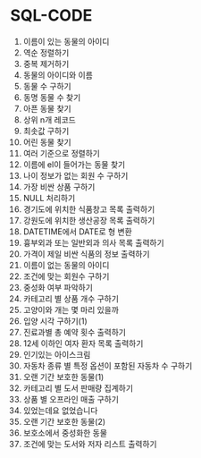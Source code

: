 # SQL-CODE

1. 이름이 있는 동물의 아이디
2. 역순 정렬하기
3. 중복 제거하기
4. 동물의 아이디와 이름
5. 동물 수 구하기
6. 동명 동물 수 찾기
7. 아픈 동물 찾기
8. 상위 n개 레코드
9. 최솟값 구하기
10. 어린 동물 찾기
11. 여러 기준으로 정렬하기
12. 이름에 el이 들어가는 동물 찾기
13. 나이 정보가 없는 회원 수 구하기
14. 가장 비싼 상품 구하기
15. NULL 처리하기
16. 경기도에 위치한 식품창고 목록 출력하기
17. 강원도에 위치한 생산공장 목록 출력하기
18. DATETIME에서 DATE로 형 변환
19. 흉부외과 또는 일반외과 의사 목록 출력하기
20. 가격이 제일 비싼 식품의 정보 출력하기
21. 이름이 없는 동물의 아이디
22. 조건에 맞는 회원수 구하기
23. 중성화 여부 파악하기
24. 카테고리 별 상품 개수 구하기
25. 고양이와 개는 몇 마리 있을까
26. 입양 시각 구하기(1)
27. 진료과별 총 예약 횟수 출력하기
28. 12세 이하인 여자 환자 목록 출력하기
29. 인기있는 아이스크림
30. 자동차 종류 별 특정 옵션이 포함된 자동차 수 구하기
31. 오랜 기간 보호한 동물(1)
32. 카테고리 별 도서 판매량 집계하기
33. 상품 별 오프라인 매출 구하기
34. 있었는데요 없었습니다
35. 오랜 기간 보호한 동물(2)
36. 보호소에서 중성화한 동물
37. 조건에 맞는 도서와 저자 리스트 출력하기
